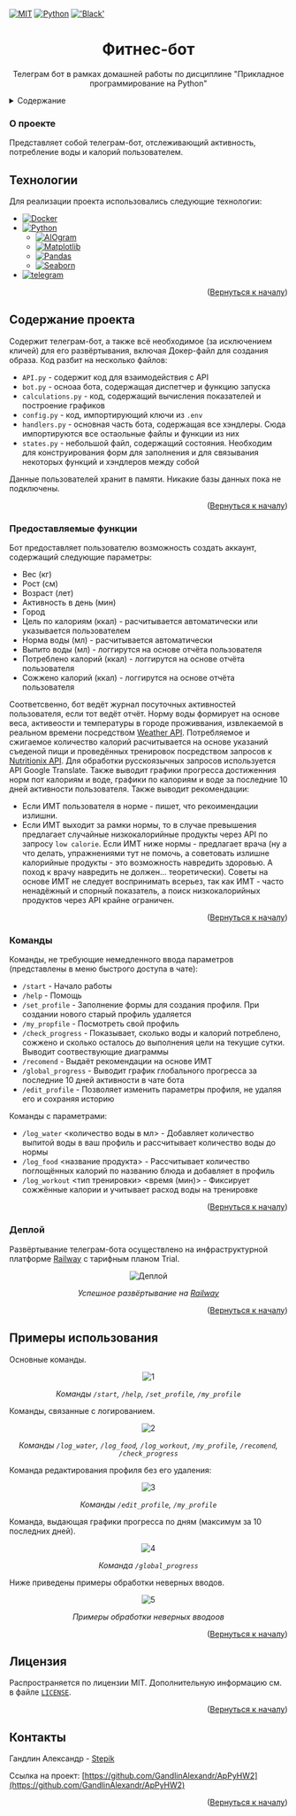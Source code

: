<a name="readme-top"></a>

[![MIT][license-shield]][license-url]
[![Python](https://img.shields.io/badge/Python-3776AB?style=for-the-badge&logo=python&logoColor=white)](https://python.org/)
[!['Black'](https://img.shields.io/badge/code_style-black-black?style=for-the-badge)](https://github.com/psf/black)


  <h1 align="center">Фитнес-бот</h1>

  <p align="center">
    Телеграм бот в рамках домашней работы по дисциплине "Прикладное программирование на Python"
  </p>


<details>
  <summary>Содержание</summary>
  <ol>
    <li>
      <a href="#о-проекте">О проекте</a>
        <li><a href="#технологии">Технологии</a></li>
    </li>
    <li>
      <a href="#содержание-проекта">Содержание проекта</a>
    </li>
    <ul>
    <li><a href="#предоставляемые-функции">Предоставляемые функции</a></li>
    <li><a href="#команды">Команды</a></li></ul>
    <li><a href="#деплой">Деплой</a></li></ul>
    <li><a href="#примеры-использования">Примеры использования</a></li>
      <li><a href="#лицензия">Лицензия</a></li>
    <li><a href="#контакты">Контакты</a></li>
  </ol>
</details>



### О проекте

Представляет собой телеграм-бот, отслеживающий активность, потребление воды и калорий пользователем.

## Технологии

Для реализации проекта использовались следующие технологии:
* [![Docker][DockerBadge]][Docker-url]
* [![Python][Python.org]][Python-url]
  * [![AIOgram][AIOgram]][AIOgram-url]
  * [![Matplotlib][Matplotlib.org]][Matplotlib-url]
  * [![Pandas][Рandas.pydata.org]][Pandas-url]
  * [![Seaborn][Seaborn-badge]][Seaborn-url]
* [![telegram][telegram]][telegram-url]


<p align="right">(<a href="#readme-top">Вернуться к началу</a>)</p>

## Содержание проекта

Содержит телеграм-бот, а также всё необходимое (за исключением кличей) для его развёртывания, включая Докер-файл для создания образа. Код разбит на несколько файлов:
* `API.py` - содержит код для взаимодействия с API
* `bot.py` - осноаа бота, содержащая диспетчер и функцию запуска
* `calculations.py` - код, содержащий вычисления показателей и построение графиков
* `config.py` - код, импортирующий ключи из `.env`
* `handlers.py` - основная часть бота, содержащая все хэндлеры. Сюда импортируются все остаольные файлы и функции из них
* `states.py` - небольшой файл, содержащий состояния. Необходим для конструирования форм для заполнения и для связывания некоторых функций и хэндлеров между собой

Данные пользователей хранит в памяти. Никакие базы данных пока не подключены.

<p align="right">(<a href="#readme-top">Вернуться к началу</a>)</p>


### Предоставляемые функции

Бот предоставляет пользователю возможность создать аккаунт, содержащий следующие параметры:
* Вес (кг)
* Рост (см)
* Возраст (лет)
* Активность в день (мин)
* Город
* Цель по калориям (ккал) - расчитывается автоматически или указывается пользователем
* Норма воды (мл) - расчитывается автоматически
* Выпито воды (мл) - логгирутся на основе отчёта пользователя
* Потреблено калорий (ккал) - логгирутся на основе отчёта пользователя
* Сожжено калорий (ккал) - логгирутся на основе отчёта пользователя

Соответсвенно, бот ведёт журнал посуточных активностей пользователя, если тот ведёт отчёт. Норму воды формирует на основе веса, активеости и температуры в городе проживвания, извлекаемой в реальном времени посредством [Weather API](https://openweathermap.org/api). 
Потребляемое и сжигаемое количество калорий расчитывается на основе указаний съеденой пищи и проведённых тренировок посредством запросов к [Nutritionix  API](https://www.nutritionix.com/). Для обработки русскоязычных запросов используется API Google Translate. Также выводит графики прогресса достиженния норм пот калориям и воде, графики по калориям и воде за последние 10 дней активности пользователя. Также выводит рекомендации:
* Если ИМТ пользователя в норме - пишет, что рекоимендации излишни.
* Если ИМТ выходит за рамки нормы, то в случае превышения предлагает случайные низкокалорийные продукты через API по запросу `low calorie`. Если ИМТ ниже нормы - предлагает врача (ну а что делать, упражнениями тут не помочь, а советовать излишне калорийные продукты - это возможность навредить здоровью. А поход к врачу навредить не должен... теоретически).
Советы на основе ИМТ не следует воспринимать всерьез, так как ИМТ - часто ненадёжный и спорный показатель, а поиск низкокалорийных продуктов через API крайне ограничен.

<p align="right">(<a href="#readme-top">Вернуться к началу</a>)</p>


### Команды

Команды, не требующие немедленного ввода параметров (представлены в меню быстрого доступа в чате):
* `/start` - Начало работы
* `/help` - Помощь
* `/set_profile` - Заполнение формы для создания профиля. При создании нового старый профиль удаляется
* `/my_propfile` - Посмотреть свой профиль
* `/check_progress` - Показывает, сколько воды и калорий потреблено, сожжено и сколько осталось до выполнения цели на текущие сутки. Выводит соотвествующие диаграммы
* `/recomend` - Выдаёт рекомендации на основе ИМТ
* `/global_progress` - Выводит график глобального прогресса за последние 10 дней активности в чате бота
* `/edit_profile` - Позволяет изменить параметры профиля, не удаляя его и сохраняя историю

Команды с параметрами:
* `/log_water` <количество воды в мл> - Добавляет количество выпитой воды в ваш профиль и рассчитывает количество воды до нормы
* `/log_food` <название продукта> - Рассчитывает количество поглощённых калорий по названию блюда и добавляет в профиль
* `/log_workout` <тип тренировки> <время (мин)> - Фиксирует сожжённые калории и учитывает расход воды на тренировке


<p align="right">(<a href="#readme-top">Вернуться к началу</a>)</p>

### Деплой

Развёртывание телеграм-бота осуществлено на инфраструктурной платформе [Railway](https://railway.com/) с тарифным планом Trial.

<div align="center">
  <img src="https://github.com/user-attachments/assets/221d4bd1-45ee-4d25-9f91-99882b25a1fd" alt="Деплой">
  <p><i>Успешное развёртывание на <a href="https://railway.com/" target="_blank">Railway</a></i></p>
</div>

<p align="right">(<a href="#readme-top">Вернуться к началу</a>)</p>

## Примеры использования

Основные команды.

<div align="center">
  <img src="https://github.com/user-attachments/assets/2fc22a66-7a0d-4f0c-b2a6-bdac7e125d2c" alt="1">
  <p><i>Команды <code>/start</code>, <code>/help</code>, <code>/set_profile</code>, <code>/my_profile</code></i></p>
</div>

Команды, связанные с логированием.

<div align="center">
  <img src="https://github.com/user-attachments/assets/cf1b6122-07fc-476a-9f0a-80eef97ce0df" alt="2">
  <p><i>Команды <code>/log_water</code>, <code>/log_food</code>, <code>/log_workout</code>, <code>/my_profile</code>,  <code>/recomend</code>, <code>/check_progress</code></i></p>
</div>

Команда редактирования профиля без его удаления:
<div align="center">
  <img src="https://github.com/user-attachments/assets/63e50f86-b2be-4ac1-863c-4bdca7137f64" alt="3">
  <p><i>Команды <code>/edit_profile</code>, <code>/my_profile</code></i></p>
</div>

Команда, выдающая графики прогресса по дням (максимум за 10 последних дней).

<div align="center">
  <img src="https://github.com/user-attachments/assets/f6994871-6b7f-4ec1-b849-5db52ddb84da" alt="4">
  <p><i>Команда <code>/global_progress</code></i></p>
</div>

Ниже приведены примеры обработки неверных вводов.

<div align="center">
  <img src="https://github.com/user-attachments/assets/5357af2e-e61b-427e-8b97-9dc2164d9180" alt="5">
  <p><i>Примеры обработки неверных вводоов</a></i></p>
</div>

<p align="right">(<a href="#readme-top">Вернуться к началу</a>)</p>

## Лицензия

Распространяется по лицензии MIT. Дополнительную информацию см. в файле [`LICENSE`][license-url].

<p align="right">(<a href="#readme-top">Вернуться к началу</a>)</p>

## Контакты

Гандлин Александр - [Stepik](https://stepik.org/users/79694206/profile)

Ссылка на проект: [https://github.com/GandlinAlexandr/ApPyHW2](https://github.com/GandlinAlexandr/ApPyHW2)

<p align="right">(<a href="#readme-top">Вернуться к началу</a>)</p>


[license-shield]: https://img.shields.io/github/license/GandlinAlexandr/ApPyHW2.svg?style=for-the-badge
[license-url]: https://github.com/GandlinAlexandr/ApPyHW2/blob/main/LICENSE

[Python-url]: https://python.org/
[Python.org]: https://img.shields.io/badge/Python-FFD43B?style=for-the-badge&logo=python&logoColor=blue

[Pandas-url]: https://pandas.pydata.org/
[Рandas.pydata.org]: https://img.shields.io/badge/Pandas-2C2D72?style=for-the-badge&logo=pandas&logoColor=white

[Matplotlib-url]: https://matplotlib.org/
[Matplotlib.org]: https://img.shields.io/badge/Matplotlib-%23ffffff.svg?style=for-the-badge&logo=Matplotlib&logoColor=black

[Seaborn-url]: https://seaborn.pydata.org/
[Seaborn-badge]: https://img.shields.io/badge/Seaborn-%23ffffff.svg?style=for-the-badge&logo=Matplotlib&logoColor=blue

[telegram-url]: https://telegram.org/
[telegram]: https://img.shields.io/badge/Telegram-grey?style=for-the-badge&logo=telegram

[AIOgram-url]: https://aiogram.dev/
[AIOgram]: https://img.shields.io/badge/AIOgram-blue?style=for-the-badge&logo=aiogram

[DockerBadge]: https://img.shields.io/badge/docker-%230db7ed.svg?style=for-the-badge&logo=docker&logoColor=white
[Docker-url]: https://www.docker.com/
